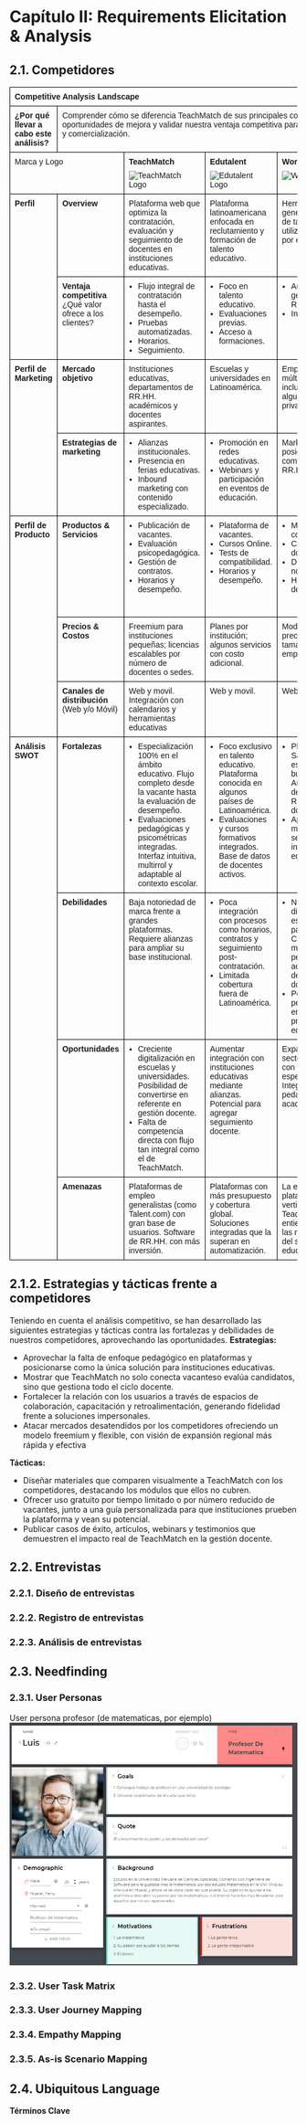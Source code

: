 # Capítulo II: Requirements Elicitation & Analysis

## 2.1. Competidores

<table style="width: 100%; border-collapse: collapse; font-family: Arial, sans-serif;">
        <tr>
            <td colspan="6" style="border: 1px solid black; padding: 8px; vertical-align: top; "><strong>Competitive Analysis Landscape</strong></td>
        </tr>
        <tr>
            <td style="border: 1px solid black; padding: 8px; vertical-align: top;"><strong>¿Por qué llevar a cabo este análisis?</strong></td>
            <td colspan="5" style="border: 1px solid black; padding: 8px; vertical-align: top;">
                Comprender cómo se diferencia TeachMatch de sus principales competidores, identificar oportunidades de mejora y validar nuestra ventaja competitiva para optimizar la estrategia de producto y comercialización.
            </td>
        </tr>
        <tr>
            <td colspan="2" style="border: 1px solid black; padding: 8px; vertical-align: top;">Marca y Logo</td>
            <td style="border: 1px solid black; padding: 8px; vertical-align: top;"><strong>TeachMatch</strong><br><img src="../chapter2/assets/TeachMatchLogo.jpg" alt="TeachMatch Logo" style="max-width:100px; margin-top:8px;"></td>
            <td style="border: 1px solid black; padding: 8px; vertical-align: top;"><strong>Edutalent</strong><br><img src="../chapter2/assets/EdutalentLogo.jpeg" alt="Edutalent Logo" style="max-width:100px; margin-top:8px;"></td>
            <td style="border: 1px solid black; padding: 8px; vertical-align: top;"><strong>Worky</strong><br><img src="../chapter2/assets/WorkyLogo.jpeg" alt="Worky Logo" style="max-width:100px; margin-top:8px;"></td>
            <td style="border: 1px solid black; padding: 8px; vertical-align: top;"><strong>Talent.com</strong><br><img src="../chapter2/assets/TalentLogo.png" alt="Talent Logo" style="max-width:100px; margin-top:8px;"></td>
        </tr>
        <tr>
            <td rowspan="2" style="border: 1px solid black; padding: 8px; vertical-align: top; width: 15%;"><strong>Perfil</strong></td>
            <td style="border: 1px solid black; padding: 8px; vertical-align: top;"><strong>Overview</strong></td>
            <td style="border: 1px solid black; padding: 8px; vertical-align: top;">
                Plataforma web que optimiza la contratación, evaluación y seguimiento de docentes en instituciones educativas.
            </td>
            <td style="border: 1px solid black; padding: 8px; vertical-align: top;">
                Plataforma latinoamericana enfocada en reclutamiento y formación de talento educativo.
            </td>
            <td style="border: 1px solid black; padding: 8px; vertical-align: top;">
                Herramienta general de gestión de talento, utilizada también por escuelas.
            </td>
            <td style="border: 1px solid black; padding: 8px; vertical-align: top;">
                Portal de empleo global con categoría específica para educación, que conecta vacantes con docentes.
            </td>
        </tr>
        <tr>
            <td style="border: 1px solid black; padding: 8px; vertical-align: top;"><strong>Ventaja competitiva</strong><br>¿Qué valor ofrece a los clientes?</td>
            <td style="border: 1px solid black; padding: 8px; vertical-align: top;">
                <ul style="margin:0 0 0 16px; padding:0;">
                    <li>Flujo integral de contratación hasta el desempeño.</li>
                    <li>Pruebas automatizadas.</li>
                    <li>Horarios.</li>
                    <li>Seguimiento.</li>
                </ul>
            </td>
            <td style="border: 1px solid black; padding: 8px; vertical-align: top;">
                <ul style="margin:0 0 0 16px; padding:0;">
                    <li>Foco en talento educativo.</li>
                    <li>Evaluaciones previas.</li>
                    <li>Acceso a formaciones.</li>
                </ul>
            </td>
            <td style="border: 1px solid black; padding: 8px; vertical-align: top;">
                <ul style="margin:0 0 0 16px; padding:0;">
                    <li>Automatización general en RR.HH..</li>
                    <li>Interfaz intuitiva.</li>
                </ul>
            </td>
            <td style="border: 1px solid black; padding: 8px; vertical-align: top;">
                <ul style="margin:0 0 0 16px; padding:0;">
                    <li>Alta visibilidad de vacantes.</li>
                    <li>Amplia base de usuarios.</li>
                    <li>Segmentación por país y área académica.</li>
                </ul>
            </td>
        </tr>
        <tr>
            <td rowspan="2" style="border: 1px solid black; padding: 8px; vertical-align: top; width: 15%;"><strong>Perfil de Marketing</strong></td>
            <td style="border: 1px solid black; padding: 8px; vertical-align: top;"><strong>Mercado objetivo</strong></td>
            <td style="border: 1px solid black; padding: 8px; vertical-align: top;">
                Instituciones educativas, departamentos de RR.HH. académicos y docentes aspirantes.
            </td>
            <td style="border: 1px solid black; padding: 8px; vertical-align: top;">
                Escuelas y universidades en Latinoamérica.
            </td>
            <td style="border: 1px solid black; padding: 8px; vertical-align: top;">
                Empresas de múltiples sectores, incluyendo algunas escuelas privadas.
            </td>
            <td style="border: 1px solid black; padding: 8px; vertical-align: top;">
                Docentes en búsqueda de empleo y escuelas que buscan visibilidad para sus ofertas laborales.
            </td>
        </tr>
        <tr>
            <td style="border: 1px solid black; padding: 8px; vertical-align: top;"><strong>Estrategias de marketing</strong></td>
            <td style="border: 1px solid black; padding: 8px; vertical-align: top;">
                <ul style="margin:0 0 0 16px; padding:0;">
                    <li>Alianzas institucionales.</li>
                    <li>Presencia en ferias educativas.</li>
                    <li>Inbound marketing con contenido especializado.</li>
                </ul>
            </td>
            <td style="border: 1px solid black; padding: 8px; vertical-align: top;">
                <ul style="margin:0 0 0 16px; padding:0;">
                    <li>Promoción en redes educativas.</li>
                    <li>Webinars y participación en eventos de educación.</li>
                </ul>
            </td>
            <td style="border: 1px solid black; padding: 8px; vertical-align: top;">
                Marketing digital y posicionamiento como software de RR.HH. eficiente.
            </td>
            <td style="border: 1px solid black; padding: 8px; vertical-align: top;">
                <ul style="margin:0 0 0 16px; padding:0;">
                    <li>Publicidad en motores de búsqueda.</li>
                    <li>Redes sociales.</li>
                    <li>Convenios con universidades.</li>
                </ul>
            </td>
        </tr>
        <tr>
            <td rowspan="3" style="border: 1px solid black; padding: 8px; vertical-align: top; width: 15%;"><strong>Perfil de Producto</strong></td>
            <td style="border: 1px solid black; padding: 8px; vertical-align: top;"><strong>Productos & Servicios</strong></td>
            <td style="border: 1px solid black; padding: 8px; vertical-align: top;">
                <ul style="margin:0 0 0 16px; padding:0;">
                    <li>Publicación de vacantes.</li>
                    <li>Evaluación psicopedagógica.</li>
                    <li>Gestión de contratos.</li>
                    <li>Horarios y desempeño.</li>
                </ul>
            </td>
            <td style="border: 1px solid black; padding: 8px; vertical-align: top;">
                <ul style="margin:0 0 0 16px; padding:0;">
                    <li>Plataforma de vacantes.</li>
                    <li>Cursos Online.</li>
                    <li>Tests de compatibilidad.</li>
                    <li>Horarios y desempeño.</li>
                </ul>
            </td>
            <td style="border: 1px solid black; padding: 8px; vertical-align: top;">
                <ul style="margin:0 0 0 16px; padding:0;">
                    <li>Módulos de contratación.</li>
                    <li>Control documental.</li>
                    <li>Desempeño y nómina.</li>
                    <li>Horarios y desempeño.</li>
                </ul>
            </td>
            <td style="border: 1px solid black; padding: 8px; vertical-align: top;">
                <ul style="margin:0 0 0 16px; padding:0;">
                    <li>Motor de búsqueda de empleo por categoría.</li>
                    <li>Alertas de vacantes.</li>
                    <li>Opción de publicación paga por instituciones.</li>
                </ul>
            </td>
        </tr>
        <tr>
            <td style="border: 1px solid black; padding: 8px; vertical-align: top;"><strong>Precios & Costos</strong></td>
            <td style="border: 1px solid black; padding: 8px; vertical-align: top;">Freemium para instituciones pequeñas; licencias escalables por número de docentes o sedes.</td>
            <td style="border: 1px solid black; padding: 8px; vertical-align: top;">Planes por institución; algunos servicios con costo adicional.</td>
            <td style="border: 1px solid black; padding: 8px; vertical-align: top;">Modelo SaaS con precios según tamaño de empresa.</td>
            <td style="border: 1px solid black; padding: 8px; vertical-align: top;">Publicación gratuita con opción premium para destacar vacantes.</td>
        </tr>
        <tr>
            <td style="border: 1px solid black; padding: 8px; vertical-align: top;"><strong>Canales de distribución</strong><br>(Web y/o Móvil)</td>
            <td style="border: 1px solid black; padding: 8px; vertical-align: top;">Web y movil. Integración con calendarios y herramientas educativas</td>
            <td style="border: 1px solid black; padding: 8px; vertical-align: top;">Web y movil.</td>
            <td style="border: 1px solid black; padding: 8px; vertical-align: top;">Web y movil..</td>
            <td style="border: 1px solid black; padding: 8px; vertical-align: top;">Web y movil.</td>
        </tr>
        <tr>
            <td rowspan="4" style="border: 1px solid black; padding: 8px; vertical-align: top; width: 15%;"><strong>Análisis SWOT</strong></td>
            <td style="border: 1px solid black; padding: 8px; vertical-align: top;"><strong>Fortalezas</strong></td>
            <td style="border: 1px solid black; padding: 8px; vertical-align: top;">
                <ul style="margin:0 0 0 16px; padding:0;">
                    <li>Especialización 100% en el ámbito educativo. Flujo completo desde la vacante hasta la evaluación de desempeño.</li>
                    <li>Evaluaciones pedagógicas y psicométricas integradas. Interfaz intuitiva, multirrol y adaptable al contexto escolar.</li>
                </ul>
            </td>
            <td style="border: 1px solid black; padding: 8px; vertical-align: top;">
                    <ul style="margin:0 0 0 16px; padding:0;">
                    <li>Foco exclusivo en talento educativo. Plataforma conocida en algunos países de Latinoamérica.</li>
                    <li>Evaluaciones y cursos formativos integrados. Base de datos de docentes activos.</li>
                </ul>
            </td>
            <td style="border: 1px solid black; padding: 8px; vertical-align: top;">
                    <ul style="margin:0 0 0 16px; padding:0;">
                    <li>Plataforma SaaS establecida con buena interfaz. Automatización de procesos de RR.HH. y documentación.</li>
                    <li>Aplicable a múltiples sectores, incluyendo educación.</li>
                </ul>        
            </td>
            <td style="border: 1px solid black; padding: 8px; vertical-align: top;">
                    <ul style="margin:0 0 0 16px; padding:0;">
                    <li>Gran base de usuarios y visibilidad global. Posicionamiento SEO y segmentación por sector, país y puesto.</li>
                    <li>Modelo de publicación simple y escalable.</li>
                </ul>
            </td>
        </tr>
        <tr>
            <td style="border: 1px solid black; padding: 8px; vertical-align: top;"><strong>Debilidades</strong></td>
            <td style="border: 1px solid black; padding: 8px; vertical-align: top;">
                Baja notoriedad de marca frente a grandes plataformas. Requiere alianzas para ampliar su base institucional.
            </td>
            <td style="border: 1px solid black; padding: 8px; vertical-align: top;">
                    <ul style="margin:0 0 0 16px; padding:0;">
                    <li>Poca integración con procesos como horarios, contratos y seguimiento post-contratación.</li>
                    <li>Limitada cobertura fuera de Latinoamérica.</li>
                </ul>
            </td>
            <td style="border: 1px solid black; padding: 8px; vertical-align: top;">
                    <ul style="margin:0 0 0 16px; padding:0;">
                    <li>No está diseñada específicamente para educación. Carece de módulos pedagógicos, académicos o de seguimiento docente.</li>
                    <li>Poca personalización en cuanto a procesos educativos.</li>
                </ul>
            </td>
            <td style="border: 1px solid black; padding: 8px; vertical-align: top;">
                    <ul style="margin:0 0 0 16px; padding:0;">
                    <li>No ofrece herramientas para evaluación ni seguimiento. No hay conexión directa con procesos escolares internos.</li>
                    <li>Solo conecta vacantes, sin gestión posterior al reclutamiento.</li>
                </ul>
            </td>
        </tr>
        <tr>
            <td style="border: 1px solid black; padding: 8px; vertical-align: top;"><strong>Oportunidades</strong></td>
            <td style="border: 1px solid black; padding: 8px; vertical-align: top;">
                <ul style="margin:0 0 0 16px; padding:0;">
                    <li>Creciente digitalización en escuelas y universidades. Posibilidad de convertirse en referente en gestión docente.</li>
                    <li>Falta de competencia directa con flujo tan integral como el de TeachMatch.</li>
                </ul>
            </td>
            <td style="border: 1px solid black; padding: 8px; vertical-align: top;">
                    Aumentar integración con instituciones educativas mediante alianzas. Potencial para agregar seguimiento docente.
            </td>
            <td style="border: 1px solid black; padding: 8px; vertical-align: top;">
                    Expandirse al sector educativo con más funciones específicas. Integrar módulos pedagógicos o académicos.
            </td>
            <td style="border: 1px solid black; padding: 8px; vertical-align: top;">
                    <ul style="margin:0 0 0 16px; padding:0;">
                    <li>Expansión en herramientas educativas si deciden invertir en este nicho.</li>
                    <li>Alianzas con ministerios o redes educativas para centralizar vacantes.</li>
                </ul>
            </td>
        </tr>
        <tr>
            <td style="border: 1px solid black; padding: 8px; vertical-align: top;"><strong>Amenazas</strong></td>
            <td style="border: 1px solid black; padding: 8px; vertical-align: top;">
                Plataformas de empleo generalistas (como Talent.com) con gran base de usuarios. Software de RR.HH. con más inversión.
            </td>
            <td style="border: 1px solid black; padding: 8px; vertical-align: top;">
                    Plataformas con más presupuesto y cobertura global. Soluciones integradas que la superan en automatización.
            </td>
            <td style="border: 1px solid black; padding: 8px; vertical-align: top;">
                    La entrada de plataformas verticales (como TeachMatch) que entienden mejor las necesidades del sector educativo.
            </td>
            <td style="border: 1px solid black; padding: 8px; vertical-align: top;">
                    Soluciones educativas especializadas (como TeachMatch o Edutalent) que ofrecen más que solo publicación de vacantes.
            </td>
        </tr>
</table>


## 2.1.2. Estrategias y tácticas frente a competidores
Teniendo en cuenta el análisis competitivo, se han desarrollado las siguientes estrategias y tácticas contra las fortalezas y debilidades de nuestros competidores, aprovechando las oportunidades.
**Estrategias:**
* Aprovechar la falta de enfoque pedagógico en plataformas y posicionarse como la única solución para instituciones educativas.
* Mostrar que TeachMatch no solo conecta vacanteso evalúa candidatos, sino que gestiona todo el ciclo docente.
* Fortalecer la relación con los usuarios a través de espacios de colaboración, capacitación y retroalimentación, generando fidelidad frente a soluciones impersonales.
* Atacar mercados desatendidos por los competidores ofreciendo un modelo freemium y flexible, con visión de expansión regional más rápida y efectiva

**Tácticas:**
* Diseñar materiales que comparen visualmente a TeachMatch con los competidores, destacando los módulos que ellos no cubren.
* Ofrecer uso gratuito por tiempo limitado o por número reducido de vacantes, junto a una guía personalizada para que instituciones prueben la plataforma y vean su potencial.
* Publicar casos de éxito, artículos, webinars y testimonios que demuestren el impacto real de TeachMatch en la gestión docente.

## 2.2. Entrevistas
### 2.2.1. Diseño de entrevistas
### 2.2.2. Registro de entrevistas
### 2.2.3. Análisis de entrevistas

## 2.3. Needfinding
### 2.3.1. User Personas

User persona profesor (de matematicas, por ejemplo)
![UserLuis](assets/UserLuis.png)


### 2.3.2. User Task Matrix
### 2.3.3. User Journey Mapping
### 2.3.4. Empathy Mapping
### 2.3.5. As-is Scenario Mapping

## 2.4. Ubiquitous Language



**Términos Clave**

